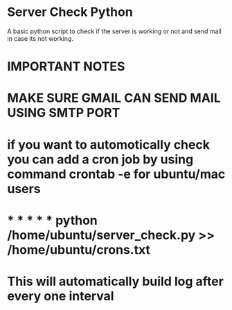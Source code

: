# Server Check Python
A basic python script to check if the server is working or not and send mail in case its not working.

# IMPORTANT NOTES
# MAKE SURE GMAIL CAN SEND MAIL USING SMTP PORT
# if you want to automotically check you can add a cron job by using command crontab -e for ubuntu/mac users
# * * * * * python /home/ubuntu/server_check.py >> /home/ubuntu/crons.txt
# This will automatically build log after every one interval

